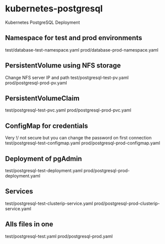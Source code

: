 # kubernetes-postgresql
Kubernetes PostgreSQL Deployment

## Namespace for test and prod environments
test/database-test-namespace.yaml
prod/database-prod-namespace.yaml

## PersistentVolume using NFS storage 
Change NFS server IP and path
test/postgresql-test-pv.yaml
prod/postgresql-prod-pv.yaml

## PersistentVolumeClaim
test/postgresql-test-pvc.yaml
prod/postgresql-prod-pvc.yaml

## ConfigMap for credentials 
Very \!/ not secure but you can change the password on first connection
test/postgresql-test-configmap.yaml
prod/postgresql-prod-configmap.yaml

## Deployment of pgAdmin
test/postgresql-test-deployment.yaml
prod/postgresql-prod-deployment.yaml

## Services
test/postgresql-test-clusterip-service.yaml
prod/postgresql-prod-clusterip-service.yaml


## Alls files in one
test/postgresql-test.yaml
prod/postgresql-prod.yaml
